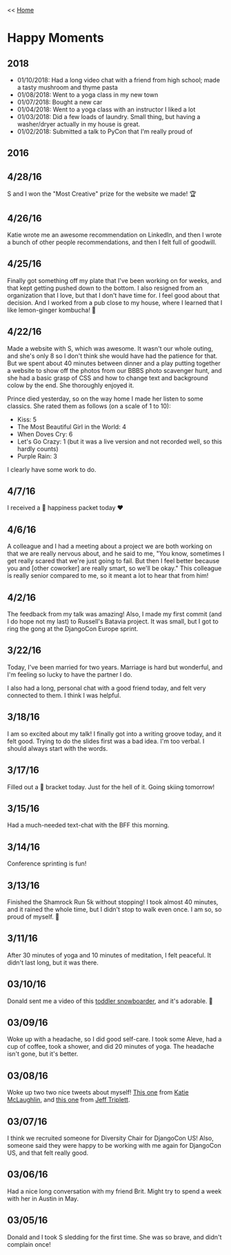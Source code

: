 << [Home](../README.md)

# Happy Moments

## 2018

- 01/10/2018: Had a long video chat with a friend from high school; made a tasty mushroom and thyme pasta 
- 01/08/2018: Went to a yoga class in my new town
- 01/07/2018: Bought a new car
- 01/04/2018: Went to a yoga class with an instructor I liked a lot
- 01/03/2018: Did a few loads of laundry. Small thing, but having a washer/dryer actually in my house is great. 
- 01/02/2018: Submitted a talk to PyCon that I'm really proud of 

## 2016 

4/28/16
---
S and I won the "Most Creative" prize for the website we made! :trophy:

4/26/16
---
Katie wrote me an awesome recommendation on LinkedIn, and then I wrote a bunch of other people recommendations, and then I felt full of goodwill.

4/25/16
---
Finally got something off my plate that I've been working on for weeks, and that kept getting pushed down to the bottom. I also resigned from an organization that I love, but that I don't have time for. I feel good about that decision. And I worked from a pub close to my house, where I learned that I like lemon-ginger kombucha! :lemon:

4/22/16
---
Made a website with S, which was awesome. It wasn't our whole outing, and she's only 8 so I don't think she would have had the patience for that. But we spent about 40 minutes between dinner and a play putting together a website to show off the photos from our BBBS photo scavenger hunt, and she had a basic grasp of CSS and how to change text and background colow by the end. She thoroughly enjoyed it.

Prince died yesterday, so on the way home I made her listen to some classics. She rated them as follows (on a scale of 1 to 10):

- Kiss: 5
- The Most Beautiful Girl in the World: 4
- When Doves Cry: 6
- Let's Go Crazy: 1 (but it was a live version and not recorded well, so this hardly counts)
- Purple Rain: 3

I clearly have some work to do.

4/7/16
---
I received a :love_letter: happiness packet today :heart:

4/6/16
---
A colleague and I had a meeting about a project we are both working on that we are really nervous about, and he said to me, "You know, sometimes I get really scared that we're just going to fail. But then I feel better because you and [other coworker] are really smart, so we'll be okay." This colleague is really senior compared to me, so it meant a lot to hear that from him!

4/2/16
---
The feedback from my talk was amazing! Also, I made my first commit (and I do hope not my last) to Russell's Batavia project. It was small, but I got to ring the gong at the DjangoCon Europe sprint.

3/22/16
---
Today, I've been married for two years. Marriage is hard but wonderful, and I'm feeling so lucky to have the partner I do.  

I also had a long, personal chat with a good friend today, and felt very connected to them. I think I was helpful.

3/18/16
---
I am so excited about my talk! I finally got into a writing groove today, and it felt good. Trying to do the slides first was a bad idea. I'm too verbal. I should always start with the words.

3/17/16
---
Filled out a :basketball: bracket today. Just for the hell of it. Going skiing tomorrow!

3/15/16
---
Had a much-needed text-chat with the BFF this morning.

3/14/16
---
Conference sprinting is fun!

3/13/16
---
Finished the Shamrock Run 5k without stopping! I took almost 40 minutes, and it rained the whole time, but I didn't stop to walk even once. I am so, so proud of myself. :shoe:

3/11/16
---
After 30 minutes of yoga and 10 minutes of meditation, I felt peaceful. It didn't last long, but it was there.

03/10/16
---
Donald sent me a video of this [toddler snowboarder](https://www.youtube.com/watch?v=X6O3yBa0BfM&feature=youtu.be), and it's adorable. :ski:

03/09/16
---
Woke up with a headache, so I did good self-care. I took some Aleve, had a cup of coffee, took a shower, and did 20 minutes of yoga. The headache isn't gone, but it's better.

03/08/16
---
Woke up two two nice tweets about myself! [This one](https://twitter.com/glasnt/status/707123571378683904) from [Katie McLaughlin](https://twitter.com/glasnt), and [this one](https://twitter.com/webology/status/707234225313873920) from [Jeff Triplett](https://twitter.com/webology).

03/07/16
---
I think we recruited someone for Diversity Chair for DjangoCon US! Also, someone said they were happy to be working with me again for DjangoCon US, and that felt really good.

03/06/16
---
Had a nice long conversation with my friend Brit. Might try to spend a week with her in Austin in May.

03/05/16
---
Donald and I took S sledding for the first time. She was so brave, and didn't complain once!
